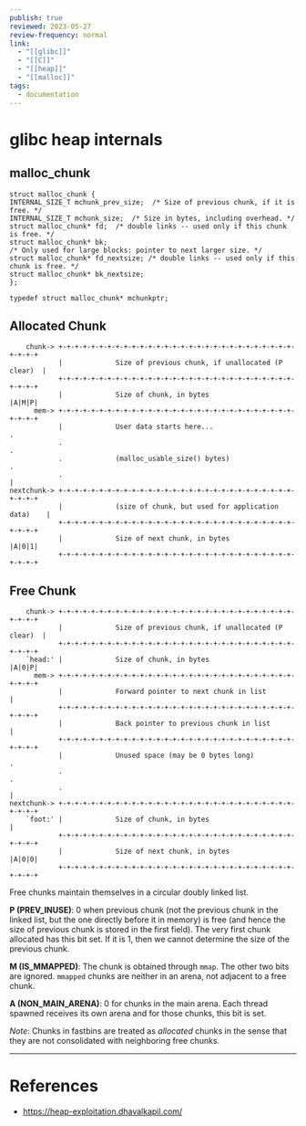 ```yaml
---
publish: true
reviewed: 2023-05-27
review-frequency: normal
link:
  - "[[glibc]]"
  - "[[C]]"
  - "[[heap]]"
  - "[[malloc]]"
tags:
  - documentation
---
```

# glibc heap internals

## malloc_chunk
```
struct malloc_chunk {
INTERNAL_SIZE_T mchunk_prev_size;  /* Size of previous chunk, if it is free. */
INTERNAL_SIZE_T mchunk_size;  /* Size in bytes, including overhead. */
struct malloc_chunk* fd;  /* double links -- used only if this chunk is free. */
struct malloc_chunk* bk;
/* Only used for large blocks: pointer to next larger size. */
struct malloc_chunk* fd_nextsize; /* double links -- used only if this chunk is free. */
struct malloc_chunk* bk_nextsize;
};

typedef struct malloc_chunk* mchunkptr;
```

## Allocated Chunk
```
    chunk-> +-+-+-+-+-+-+-+-+-+-+-+-+-+-+-+-+-+-+-+-+-+-+-+-+-+-+-+-+-+-+-+-+
            |             Size of previous chunk, if unallocated (P clear)  |
            +-+-+-+-+-+-+-+-+-+-+-+-+-+-+-+-+-+-+-+-+-+-+-+-+-+-+-+-+-+-+-+-+
            |             Size of chunk, in bytes                     |A|M|P|
      mem-> +-+-+-+-+-+-+-+-+-+-+-+-+-+-+-+-+-+-+-+-+-+-+-+-+-+-+-+-+-+-+-+-+
            |             User data starts here...                          .
            .                                                               .
            .             (malloc_usable_size() bytes)                      .
            .                                                               |
nextchunk-> +-+-+-+-+-+-+-+-+-+-+-+-+-+-+-+-+-+-+-+-+-+-+-+-+-+-+-+-+-+-+-+-+
            |             (size of chunk, but used for application data)    |
            +-+-+-+-+-+-+-+-+-+-+-+-+-+-+-+-+-+-+-+-+-+-+-+-+-+-+-+-+-+-+-+-+
            |             Size of next chunk, in bytes                |A|0|1|
            +-+-+-+-+-+-+-+-+-+-+-+-+-+-+-+-+-+-+-+-+-+-+-+-+-+-+-+-+-+-+-+-+
```

## Free Chunk

```
    chunk-> +-+-+-+-+-+-+-+-+-+-+-+-+-+-+-+-+-+-+-+-+-+-+-+-+-+-+-+-+-+-+-+-+
            |             Size of previous chunk, if unallocated (P clear)  |
            +-+-+-+-+-+-+-+-+-+-+-+-+-+-+-+-+-+-+-+-+-+-+-+-+-+-+-+-+-+-+-+-+
    `head:' |             Size of chunk, in bytes                     |A|0|P|
      mem-> +-+-+-+-+-+-+-+-+-+-+-+-+-+-+-+-+-+-+-+-+-+-+-+-+-+-+-+-+-+-+-+-+
            |             Forward pointer to next chunk in list             |
            +-+-+-+-+-+-+-+-+-+-+-+-+-+-+-+-+-+-+-+-+-+-+-+-+-+-+-+-+-+-+-+-+
            |             Back pointer to previous chunk in list            |
            +-+-+-+-+-+-+-+-+-+-+-+-+-+-+-+-+-+-+-+-+-+-+-+-+-+-+-+-+-+-+-+-+
            |             Unused space (may be 0 bytes long)                .
            .                                                               .
            .                                                               |
nextchunk-> +-+-+-+-+-+-+-+-+-+-+-+-+-+-+-+-+-+-+-+-+-+-+-+-+-+-+-+-+-+-+-+-+
    `foot:' |             Size of chunk, in bytes                           |
            +-+-+-+-+-+-+-+-+-+-+-+-+-+-+-+-+-+-+-+-+-+-+-+-+-+-+-+-+-+-+-+-+
            |             Size of next chunk, in bytes                |A|0|0|
            +-+-+-+-+-+-+-+-+-+-+-+-+-+-+-+-+-+-+-+-+-+-+-+-+-+-+-+-+-+-+-+-+
```

Free chunks maintain themselves in a circular doubly linked list.

**P (PREV_INUSE)**: 0 when previous chunk (not the previous chunk in the linked list, but the one directly before it in memory) is free (and hence the size of previous chunk is stored in the first field). The very first chunk allocated has this bit set. If it is 1, then we cannot determine the size of the previous chunk.

**M (IS_MMAPPED)**: The chunk is obtained through `mmap`. The other two bits are ignored. `mmapped` chunks are neither in an arena, not adjacent to a free chunk.

**A (NON_MAIN_ARENA)**: 0 for chunks in the main arena. Each thread spawned receives its own arena and for those chunks, this bit is set.

_Note_: Chunks in fastbins are treated as _allocated_ chunks in the sense that they are not consolidated with neighboring free chunks.

---
# References
- https://heap-exploitation.dhavalkapil.com/